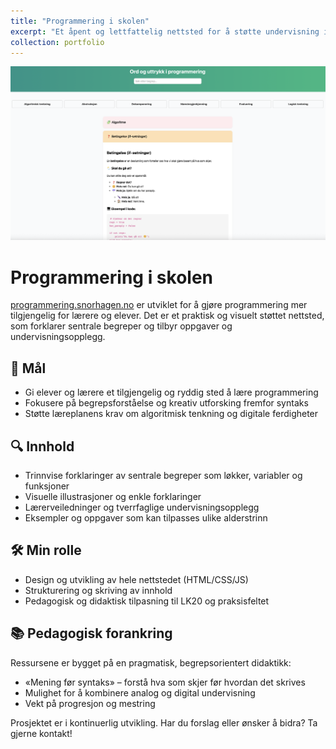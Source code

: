 ```yaml
---
title: "Programmering i skolen"
excerpt: "Et åpent og lettfattelig nettsted for å støtte undervisning i programmering i grunnskolen. Nettstedet tilbyr begrepsforklaringer, lærerveiledninger og oppgaver – med fokus på forståelse, kreativitet og tverrfaglighet.<br/><img src='/images/programmering_forside.png'>"
collection: portfolio
---
```

<img src='/images/programmering_forside.png'>

# Programmering i skolen

[programmering.snorhagen.no](https://programmering.snorhagen.no) er utviklet for å gjøre programmering mer tilgjengelig for lærere og elever. Det er et praktisk og visuelt støttet nettsted, som forklarer sentrale begreper og tilbyr oppgaver og undervisningsopplegg.

## 🎯 Mål

- Gi elever og lærere et tilgjengelig og ryddig sted å lære programmering
- Fokusere på begrepsforståelse og kreativ utforsking fremfor syntaks
- Støtte læreplanens krav om algoritmisk tenkning og digitale ferdigheter

## 🔍 Innhold

- Trinnvise forklaringer av sentrale begreper som løkker, variabler og funksjoner
- Visuelle illustrasjoner og enkle forklaringer
- Lærerveiledninger og tverrfaglige undervisningsopplegg
- Eksempler og oppgaver som kan tilpasses ulike alderstrinn

## 🛠 Min rolle

- Design og utvikling av hele nettstedet (HTML/CSS/JS)
- Strukturering og skriving av innhold
- Pedagogisk og didaktisk tilpasning til LK20 og praksisfeltet

## 📚 Pedagogisk forankring

Ressursene er bygget på en pragmatisk, begrepsorientert didaktikk:
- «Mening før syntaks» – forstå hva som skjer før hvordan det skrives
- Mulighet for å kombinere analog og digital undervisning
- Vekt på progresjon og mestring

Prosjektet er i kontinuerlig utvikling. Har du forslag eller ønsker å bidra? Ta gjerne kontakt!
